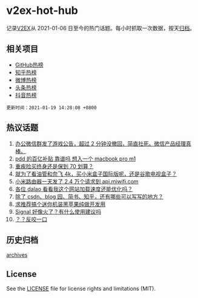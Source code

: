 # v2ex-hot-hub

 记录[V2EX](https://www.v2ex.com/)从 2021-01-06 日至今的热门话题。每小时抓取一次数据，按天[归档](archives)。
 
 ## 相关项目

- [GitHub热榜](https://github.com/lonnyzhang423/github-hot-hub)
- [知乎热榜](https://github.com/lonnyzhang423/zhihu-hot-hub)
- [微博热榜](https://github.com/lonnyzhang423/weibo-hot-hub)
- [头条热榜](https://github.com/lonnyzhang423/toutiao-hot-hub)
- [抖音热榜](https://github.com/lonnyzhang423/douyin-hot-hub)


 `更新时间：2021-01-19 14:28:08 +0800`

## 热议话题

1. [办公微信群发了游戏公告，超过 2 分钟没撤回，简直社死。微信产品经理真棒。](https://www.v2ex.com/t/746231)
1. [pdd 的百亿补贴 靠谱吗 想入一个 macbook pro m1](https://www.v2ex.com/t/745966)
1. [重疾险买终身还是保到 70 划算？](https://www.v2ex.com/t/746164)
1. [就为了看油管和奈飞 4k，买小米盒子国际版呢，还是谷歌电视盒子？](https://www.v2ex.com/t/745980)
1. [小米路由器一天发了 2.4 万个请求到 api.miwifi.com](https://www.v2ex.com/t/746094)
1. [各位 dalao 看看我这个网站加载速度还能优化吗？](https://www.v2ex.com/t/746175)
1. [除了 csdn、blog 园、简书、知乎，还有哪些可以写写的地方？](https://www.v2ex.com/t/746031)
1. [求推荐搞个迷你机装黑苹果纯做开发用](https://www.v2ex.com/t/745946)
1. [Signal 好像火了？有什么使用建议吗](https://www.v2ex.com/t/746147)
1. [？？反咬一口](https://www.v2ex.com/t/746267)

## 历史归档

[archives](archives)

## License

See the [LICENSE](LICENSE) file for license rights and limitations (MIT).
